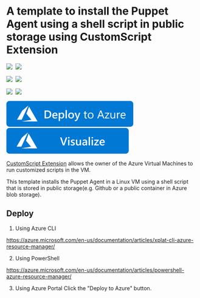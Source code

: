 # A template to install the Puppet Agent using a shell script in public storage using CustomScript Extension

<IMG SRC="https://azurequickstartsservice.blob.core.windows.net/badges/puppet-agent-linux/PublicLastTestDate.svg" />&nbsp;
<IMG SRC="https://azurequickstartsservice.blob.core.windows.net/badges/puppet-agent-linux/PublicDeployment.svg" />&nbsp;

<IMG SRC="https://azurequickstartsservice.blob.core.windows.net/badges/puppet-agent-linux/FairfaxLastTestDate.svg" />&nbsp;
<IMG SRC="https://azurequickstartsservice.blob.core.windows.net/badges/puppet-agent-linux/FairfaxDeployment.svg" />&nbsp;

<IMG SRC="https://azurequickstartsservice.blob.core.windows.net/badges/puppet-agent-linux/BestPracticeResult.svg" />&nbsp;
<IMG SRC="https://azurequickstartsservice.blob.core.windows.net/badges/puppet-agent-linux/CredScanResult.svg" />&nbsp;

<a href="https://portal.azure.com/#create/Microsoft.Template/uri/https%3A%2F%2Fraw.githubusercontent.com%2FAzure%2Fazure-quickstart-templates%2Fmaster%2Fpuppet-agent-linux%2Fazuredeploy.json" target="_blank">
    <img src="https://raw.githubusercontent.com/Azure/azure-quickstart-templates/master/1-CONTRIBUTION-GUIDE/images/deploytoazure.svg?sanitize=true"/>
</a>
<a href="http://armviz.io/#/?load=https%3A%2F%2Fraw.githubusercontent.com%2FAzure%2Fazure-quickstart-templates%2Fmaster%2Fpuppet-agent-linux%2Fazuredeploy.json" target="_blank">
    <img src="https://raw.githubusercontent.com/Azure/azure-quickstart-templates/master/1-CONTRIBUTION-GUIDE/images/visualizebutton.svg?sanitize=true"/>
</a>

[CustomScript Extension](https://github.com/Azure/azure-linux-extensions/tree/master/CustomScript) allows the owner of the Azure Virtual Machines to run customized scripts in the VM.

This template installs the Puppet Agent in a Linux VM using a shell script that is stored in public storage(e.g. Github or a public container in Azure blob storage).

## Deploy

1. Using Azure CLI

  https://azure.microsoft.com/en-us/documentation/articles/xplat-cli-azure-resource-manager/

2. Using PowerShell

  https://azure.microsoft.com/en-us/documentation/articles/powershell-azure-resource-manager/

3. Using Azure Portal
  Click the "Deploy to Azure" button.

